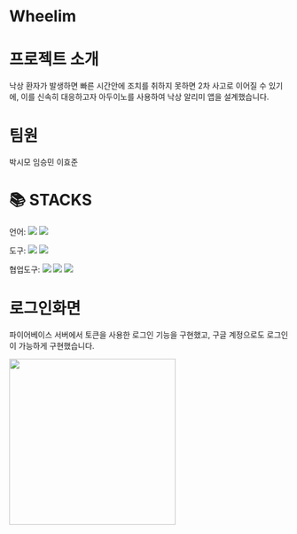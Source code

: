 # Wheelim
# 프로젝트 소개
낙상 환자가 발생하면 빠른 시간안에 조치를 취하지 못하면 2차 사고로 이어질 수 있기에, 이를 신속히 대응하고자 아두이노를 사용하여 낙상 알리미 앱을 설계했습니다. <br>
# 팀원
박시모 임승민 이효준
<h1>📚 STACKS</h1>

언어: <img src="https://img.shields.io/badge/Kotlin-7F52FF?style=for-the-badge&logo=kotlin&logoColor=white">
<img src="https://img.shields.io/badge/C-00599C?style=for-the-badge&logo=c&logoColor=white">
<br>

도구: <img src="https://img.shields.io/badge/AndroidStudio-3DDC84?style=for-the-badge&logo=androidstudio&logoColor=black">
<img src="https://img.shields.io/badge/arduino-00878F?style=for-the-badge&logo=arduino&logoColor=black">
<br>

협업도구: <img src="https://img.shields.io/badge/Discord-5865F2?style=for-the-badge&logo=discord&logoColor=black"> 
<img src="https://img.shields.io/badge/Figma-F24E1E?style=for-the-badge&logo=figma&logoColor=black"> 
<img src="https://img.shields.io/badge/Github-181717?style=for-the-badge&logo=github&logoColor=black">
<br>

# 로그인화면
파이어베이스 서버에서 토큰을 사용한 로그인 기능을 구현했고, 구글 계정으로도 로그인이 가능하게 구현했습니다. <br>

<img src="https://github.com/user-attachments/assets/f2a1474f-5439-4ee6-abef-5b81e670c2d1" width="300" height="300"/>


